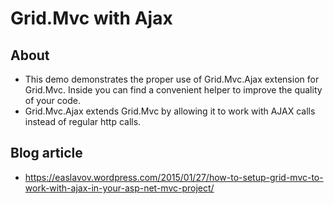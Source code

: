 # Grid.Mvc with Ajax
## About
- This demo demonstrates the proper use of Grid.Mvc.Ajax extension for Grid.Mvc. Inside you can find a convenient helper to improve the quality of your code.
- Grid.Mvc.Ajax extends Grid.Mvc by allowing it to work with AJAX calls instead of regular http calls.

## Blog article
- https://easlavov.wordpress.com/2015/01/27/how-to-setup-grid-mvc-to-work-with-ajax-in-your-asp-net-mvc-project/
